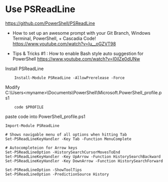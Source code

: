 # Use PSReadLine
https://github.com/PowerShell/PSReadLine

- How to set up an awesome prompt with your Git Branch, Windows Terminal, PowerShell, + Cascadia Code!
https://www.youtube.com/watch?v=lu__oGZVT98

- Tips & Tricks #1 : How to enable Bash style auto suggestion for PowerShell
https://www.youtube.com/watch?v=I0iIZe0dUNw



Install PSReadLine
```
    Install-Module PSReadLine -AllowPrerelease -Force
```

Modify C:\Users\<myname>\Documents\PowerShell\Microsoft.PowerShell_profile.ps1
```
    code $PROFILE
```

paste code into PowerShell_profile.ps1
```
Import-Module PSReadLine

# Shows navigable menu of all options when hitting Tab
Set-PSReadLineKeyHandler -Key Tab -Function MenuComplete

# Autocompleteion for Arrow keys
Set-PSReadLineOption -HistorySearchCursorMovesToEnd
Set-PSReadLineKeyHandler -Key UpArrow -Function HistorySearchBackward
Set-PSReadLineKeyHandler -Key DownArrow -Function HistorySearchForward

Set-PSReadLineOption -ShowToolTips
Set-PSReadLineOption -PredictionSource History
```